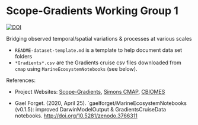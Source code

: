 # Scope-Gradients Working Group 1

[![DOI](https://zenodo.org/badge/236552159.svg)](https://zenodo.org/badge/latestdoi/236552159)

Bridging observed temporal/spatial variations &amp; processes at various scales

- `README-dataset-template.md` is a template to help document data set folders
- `*Gradients*.csv` are the Gradients cruise csv files downloaded from `cmap` using `MarineEcosystemNotebooks` (see below).


References:

- Project Websites: [Scope-Gradients](http://scope.soest.hawaii.edu/data/gradients/data/), [Simons CMAP](https://cmap.readthedocs.io/en/latest/), [CBIOMES](https://cbiomes.org/)

- Gael Forget. (2020, April 25). `gaelforget/MarineEcosystemNotebooks (v0.1.5): improved DarwinModelOutput & GradientsCruiseData notebooks. <http://doi.org/10.5281/zenodo.3766311>
